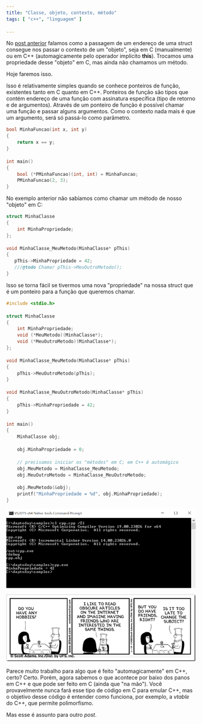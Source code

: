 ```yaml
---
title: "Classe, objeto, contexto, método"
tags: [ "c++", "linguagem" ]

---
```

No [post anterior](/classe-objeto-contexto) falamos como a passagem de um endereço de uma struct consegue nos passar o contexto de um "objeto", seja em C (manualmente) ou em C++ (automagicamente pelo operador implícito __this__). Trocamos uma propriedade desse "objeto" em C, mas ainda não chamamos um método.

Hoje faremos isso.

Isso é relativamente simples quando se conhece ponteiros de função, existentes tanto em C quanto em C++. Ponteiros de função são tipos que contém endereço de uma função com assinatura específica (tipo de retorno e de argumentos). Através de um ponteiro de função é possível chamar uma função e passar alguns argumentos. Como o contexto nada mais é que um argumento, será só passá-lo como parâmetro.

```cpp
bool MinhaFuncao(int x, int y)
{
	return x == y;
}

int main()
{
	bool (*PMinhaFuncao)(int, int) = MinhaFuncao;
	PMinhaFuncao(2, 3);
}
```

No exemplo anterior não sabíamos como chamar um método de nosso "objeto" em C:

```cpp
struct MinhaClasse
{
    int MinhaPropriedade;
};

void MinhaClasse_MeuMetodo(MinhaClasse* pThis)
{
   pThis->MinhaPropriedade = 42;
   ///@todo Chamar pThis->MeuOutroMetodo();
}
```

Isso se torna fácil se tivermos uma nova "propriedade" na nossa struct que é um ponteiro para a função que queremos chamar.

```cpp
#include <stdio.h>

struct MinhaClasse
{
	int MinhaPropriedade;
	void (*MeuMetodo)(MinhaClasse*);
	void (*MeuOutroMetodo)(MinhaClasse*);
};

void MinhaClasse_MeuMetodo(MinhaClasse* pThis)
{
	pThis->MeuOutroMetodo(pThis);
}

void MinhaClasse_MeuOutroMetodo(MinhaClasse* pThis)
{
	pThis->MinhaPropriedade = 42;
}

int main()
{
	MinhaClasse obj;

	obj.MinhaPropriedade = 0;

	// precisamos iniciar os "métodos" em C; em C++ é automágico
	obj.MeuMetodo = MinhaClasse_MeuMetodo; 
	obj.MeuOutroMetodo = MinhaClasse_MeuOutroMetodo;

	obj.MeuMetodo(&obj);
    printf("MinhaPropriedade = %d", obj.MinhaPropriedade);
}
```

![](/images/minha-propriedade-42.png)

![](/images/dilbert-obscure-texts.png)

Parece muito trabalho para algo que é feito "automagicamente" em C++, certo? Certo. Porém, agora sabemos o que acontece por baixo dos panos em C++ e que pode ser feito em C (ainda que "na mão"). Você provavelmente nunca fará esse tipo de código em C para emular C++, mas o objetivo desse código é entender como funciona, por exemplo, a _vtable_ do C++, que permite polimorfismo.

Mas esse é assunto para outro _post_.
